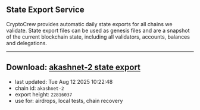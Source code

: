 ## State Export Service
CryptoCrew provides automatic daily state exports for all chains we validate. State export files can be used as genesis files and are a snapshot of the current blockchain state, including all validators, accounts, balances and delegations.

---
**Download: [akashnet-2 state export](https://dl-eu2.ccvalidators.com/SERVICE/akash/akashnet-2_export_22816037.json)**
---

- last updated: Tue Aug 12 2025 10:22:48
- chain id: `akashnet-2`
- export height: `22816037`
- use for: airdrops, local tests, chain recovery
